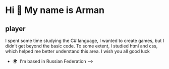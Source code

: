 Hi 🐉 My name is Arman
======================

player
------

I spent some time studying the C# language, I wanted to create games, but I didn’t get beyond the basic code. To some extent, I studied html and css, which helped me better understand this area. I wish you all good luck

*   🌍  I'm based in Russian Federation
-->
